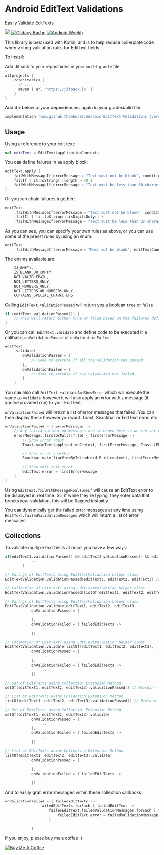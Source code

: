 # Android EditText Validations
Easily Validate EditTexts

[![](https://jitpack.io/v/thomhurst/Android-EditText-Validations.svg)](https://jitpack.io/#thomhurst/Android-EditText-Validations)
[![Codacy Badge](https://api.codacy.com/project/badge/Grade/d013eeed324c4ff8a581dfbad88ea779)](https://www.codacy.com/app/thomhurst/Android-EditText-Validations?utm_source=github.com&amp;utm_medium=referral&amp;utm_content=thomhurst/Android-EditText-Validations&amp;utm_campaign=Badge_Grade)
[![Android Weekly](https://img.shields.io/badge/Android%20Weekly-341-blue.svg)](http://androidweekly.net/issues/issue-341)

This library is best used with Kotlin, and is to help reduce boilerplate code when writing validation rules for EditText fields.

To install:

Add Jitpack to your repositories in your `build.gradle` file

```groovy
allprojects {
    repositories {
      // ...
      maven { url 'https://jitpack.io' }
    }
}
```

Add the below to your dependencies, again in your gradle.build file

```groovy
implementation 'com.github.thomhurst:Android-EditText-Validations:{version}'
```

## Usage 
Using a reference to your edit text:

```kotlin
val editText = EditText(applicationContext)
```
        
You can define failures in an apply block:
        
```kotlin
editText.apply {
    failWithMessageIf(errorMessage = "Text must not be blank", condition = { it.toString().isBlank() })
    failIf { it.toString().length > 30 }
    failWithMessageIf(errorMessage = "Text must be less than 30 characters", condition = { !it.toString().isDigitsOnly() })
}
```
        
Or you can chain failures together:

```kotlin
editText
    .failWithMessageIf(errorMessage = "Text must not be blank", condition = { it.toString().isBlank() })
    .failIf { !it.toString().isDigitsOnly() }
    .failWithMessageIf(errorMessage = "Text must be less than 30 characters", condition = { it.toString().length > 30 })
```
                
As you can see, you can specify your own rules as above, or you can use some of the preset rules by using an enum:

```kotlin
editText
    .failWithMessageIf(errorMessage = "Must not be blank", editTextCondition = EditTextCondition.IS_BLANK_OR_EMPTY)
```
                
The enums available are:

```kotlin
    IS_EMPTY,
    IS_BLANK_OR_EMPTY,
    NOT_VALID_EMAIL,
    NOT_LETTERS_ONLY,
    NOT_NUMBERS_ONLY,
    NOT_LETTERS_OR_NUMBERS_ONLY,
    CONTAINS_SPECIAL_CHARACTERS
```    

Calling `EditText.validationPassed` will return you a boolean `true` or `false`

```kotlin
if (editText.validationPassed()) {
    // This will return either true or false based on the failures defined
}
```

Or you can call `EditText.validate` and define code to be executed in a callback; `onValidationPassed` or `onValidationFailed`

```kotlin
editText
    .validate(
        onValidationPassed = {
            // Code to execute if all the validation has passed
        },
        onValidationFailed = {
            // Code to execute if any validation has failed.
        }
    )
```
                
You can also call `EditText.validateAndShowError` which will execute the same as `validate`, however it will also apply an error with a message (if you've provided one) to your EditText.

`onValidationFailed` will return a list of error messages that failed. You can then display these however you want. Toast, Snackbar or EditText error, etc.

```kotlin
onValidationFailed = { errorMessages ->
    // Any failed validation messages are returned here so we can set error messages however we like
    errorMessages.firstOrNull()?.let { firstErrorMessage ->
        // Show Error Toast
        Toast.makeText(applicationContext, firstErrorMessage, Toast.LENGTH_LONG).show()

        // Show error snackbar
        Snackbar.make(findViewById(android.R.id.content), firstErrorMessage, Snackbar.LENGTH_INDEFINITE).show()

        // Show edit text error
        editText.error = firstErrorMessage
    }
}
```
                        
Using `EditText.failWithMessageRealTimeIf` will cause an EditText error to be displayed in real time. So, if while they're typing, they enter data that breaks your validation, this will be flagged instantly.

You can dynamically get the failed error messages at any time using `EditText.failedValidationMessages` which will return a list of error messages.

## Collections

To validate multiple text fields at once, you have a few ways:

```kotlin
if(editText1.validationPassed() && editText2.validationPassed() && editText3.validationPassed()) {
            ...
        }
```

```kotlin
// Varargs of EditTexts using EditTextValidation helper class
EditTextValidation.validationPassed(editText1, editText2, editText3) // Boolean - True or False

// Collection of EditTexts using EditTextValidation helper class
EditTextValidation.validationPassed(listOf(editText1, editText2, editText3)) // Boolean - True or False
```

```kotlin
// Varargs of EditTexts using EditTextValidation helper class
EditTextValidation.validate(editText1, editText2, editText3,
            onValidationPassed = {
                ...
            },
            onValidationFailed = { failedEditTexts ->
                ...
            })

// Collection of EditTexts using EditTextValidation helper class
EditTextValidation.validate(listOf(editText1, editText2, editText3),
            onValidationPassed = {
                ...
            },
            onValidationFailed = { failedEditTexts ->
                ...
            })
```

```kotlin
// Set of EditTexts using Collection Extension Method
setOf(editText1, editText2, editText3).validationPassed() // Boolean - True or False

// List of EditTexts using Collection Extension Method
listOf(editText1, editText2, editText3).validationPassed() // Boolean - True or False
```

```kotlin
// Set of EditTexts using Collection Extension Method
setOf(editText1, editText2, editText3).validate(
            onValidationPassed = {
                ...
            },
            onValidationFailed = { failedEditTexts ->
                ...
            })
            
// List of EditTexts using Collection Extension Method
listOf(editText1, editText2, editText3).validate(
            onValidationPassed = {
                ...
            },
            onValidationFailed = { failedEditTexts ->
                ...
            })
```

And to easily grab error messages within these collection callbacks:

```kotlin
onValidationFailed = { failedEditTexts ->
                failedEditTexts.forEach { failedEditText ->
                    failedEditText.failedValidationMessages.forEach { failedValidationMessage ->
                        failedEditText.error = failedValidationMessage
                    }
                }
            }
```

If you enjoy, please buy me a coffee :)

<a href="https://www.buymeacoffee.com/tomhurst" target="_blank"><img src="https://www.buymeacoffee.com/assets/img/custom_images/orange_img.png" alt="Buy Me A Coffee" style="height: auto !important;width: auto !important;" ></a>
